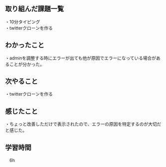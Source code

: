 ## 取り組んだ課題一覧
・10分タイピング
<br>・twitterクローンを作る
## わかったこと
・adminを調整する時にエラーが出ても他が原因でエラーになっている場合があることが分かった。

## 次やること
・twitterクローンを作る

## 感じたこと
・ちょっと改善しただけで表示されたので、エラーの原因を特定するのが大切だと感じた。
## 学習時間
　6h
